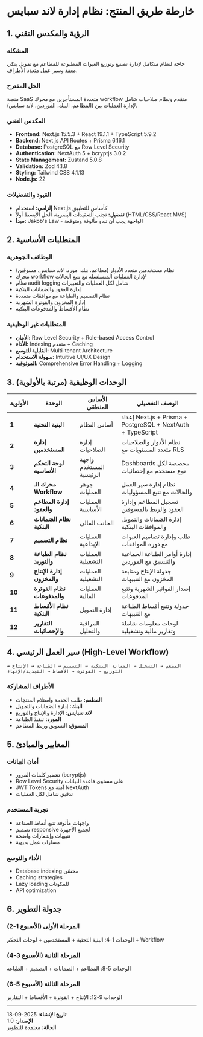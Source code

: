 # خارطة طريق المنتج: نظام إدارة لاند سبايس

## 1. الرؤية والمكدس التقني

### المشكلة
حاجة لنظام متكامل لإدارة تصنيع وتوزيع العبوات المطبوعة للمطاعم مع تمويل بنكي معقد وسير عمل متعدد الأطراف.

### الحل المقترح
منصة SaaS متعددة المستأجرين مع محرك workflow متقدم ونظام صلاحيات شامل لإدارة العمليات بين (المطاعم، البنك، الموردين، لاند سبايس).

### المكدس التقني
- **Frontend:** Next.js 15.5.3 + React 19.1.1 + TypeScript 5.9.2
- **Backend:** Next.js API Routes + Prisma 6.16.1
- **Database:** PostgreSQL مع Row Level Security
- **Authentication:** NextAuth 5 + bcryptjs 3.0.2
- **State Management:** Zustand 5.0.8
- **Validation:** Zod 4.1.8
- **Styling:** Tailwind CSS 4.1.13
- **Node.js:** 22

### القيود والتفضيلات
- **إلزامي:** استخدام Next.js كأساس للتطبيق
- **تفضيل:** تجنب التعقيدات البصرية، الحل الأبسط أولاً (HTML/CSS/React MVS)
- **مبدأ:** Jakob's Law - الواجهة يجب أن تبدو مألوفة ومتوقعة

## 2. المتطلبات الأساسية

### الوظائف الجوهرية
- نظام مستخدمين متعدد الأدوار (مطاعم، بنك، مورد، لاند سبايس، مسوقين)
- محرك workflow لإدارة العمليات المتسلسلة مع تتبع الحالات
- نظام audit logging شامل لكل العمليات والتغييرات
- إدارة العقود والضمانات البنكية
- نظام التصميم والطباعة مع موافقات متعددة
- إدارة المخزون والفوترة الشهرية
- نظام الأقساط والمدفوعات البنكية

### المتطلبات غير الوظيفية
- **الأمان:** Row Level Security + Role-based Access Control
- **الأداء:** Indexing متقدم + Caching
- **القابلية للتوسع:** Multi-tenant Architecture
- **سهولة الاستخدام:** Intuitive UI/UX Design
- **الموثوقية:** Comprehensive Error Handling + Logging

## 3. الوحدات الوظيفية (مرتبة بالأولوية)

| الأولوية | الوحدة | الأساس المنطقي | الوصف التفصيلي |
|----------|---------|----------------|-----------------|
| **1** | **البنية التحتية** | أساس النظام | إعداد Next.js + Prisma + PostgreSQL + NextAuth + TypeScript |
| **2** | **إدارة المستخدمين** | إدارة الصلاحيات | نظام الأدوار والصلاحيات متعدد المستويات مع RLS |
| **3** | **لوحة التحكم الأساسية** | واجهة المستخدم الرئيسية | Dashboards مخصصة لكل نوع مستخدم مع إحصائيات |
| **4** | **محرك الـ Workflow** | جوهر العمليات | نظام إدارة سير العمل والحالات مع تتبع المسؤوليات |
| **5** | **إدارة المطاعم والعقود** | العمليات الأساسية | تسجيل المطاعم وإدارة العقود والربط بالمسوقين |
| **6** | **نظام الضمانات البنكية** | الجانب المالي | إدارة الضمانات والتمويل والموافقات البنكية |
| **7** | **نظام التصميم** | العمليات الإبداعية | طلب وإدارة تصاميم العبوات مع دورة الموافقات |
| **8** | **نظام الطباعة والتوريد** | العمليات التشغيلية | إدارة أوامر الطباعة الجماعية والتنسيق مع الموردين |
| **9** | **إدارة الإنتاج والمخزون** | العمليات التشغيلية | جدولة الإنتاج ومتابعة المخزون مع التنبيهات |
| **10** | **نظام الفوترة والمدفوعات** | العمليات المالية | إصدار الفواتير الشهرية وتتبع المدفوعات |
| **11** | **نظام الأقساط البنكية** | إدارة التمويل | جدولة وتتبع أقساط الطباعة مع التنبيهات |
| **12** | **التقارير والإحصائيات** | المراقبة والتحليل | لوحات معلومات شاملة وتقارير مالية وتشغيلية |

## 4. سير العمل الرئيسي (High-Level Workflow)

```
المطعم → التسجيل → الضمانة البنكية → التصميم → الطباعة → الإنتاج → التوزيع → الفوترة → الأقساط → التجديد/الإنهاء
```

### الأطراف المشاركة
- **المطعم:** طلب الخدمة واستلام المنتجات
- **البنك:** إدارة الضمانات والتمويل
- **لاند سبايس:** الإدارة والإنتاج والتوزيع
- **المورد:** تنفيذ الطباعة
- **المسوق:** التسويق وربط المطاعم

## 5. المعايير والمبادئ

### أمان البيانات
- تشفير كلمات المرور (bcryptjs)
- Row Level Security على مستوى قاعدة البيانات
- JWT Tokens آمنة مع NextAuth
- تدقيق شامل لكل العمليات

### تجربة المستخدم
- واجهات مألوفة تتبع أنماط الصناعة
- تصميم responsive لجميع الأجهزة
- تنبيهات وإشعارات واضحة
- مسارات عمل بديهية

### الأداء والتوسع
- Database indexing محسّن
- Caching strategies
- Lazy loading للمكونات
- API optimization

## 6. جدولة التطوير

### المرحلة الأولى (الأسبوع 1-2)
الوحدات 1-4: البنية التحتية + المستخدمين + لوحات التحكم + Workflow

### المرحلة الثانية (الأسبوع 3-4)
الوحدات 5-8: المطاعم + الضمانات + التصميم + الطباعة

### المرحلة الثالثة (الأسبوع 5-6)
الوحدات 9-12: الإنتاج + الفوترة + الأقساط + التقارير

---

**تاريخ الإنشاء:** 2025-09-18  
**الإصدار:** 1.0  
**الحالة:** معتمدة للتطوير
